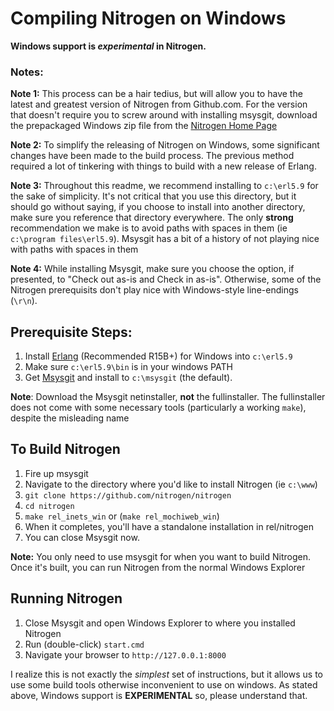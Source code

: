 # Compiling Nitrogen on Windows

**Windows support is *experimental* in Nitrogen.**

### Notes:

**Note 1:** This process can be a hair tedius, but will allow you to have the latest
and greatest version of Nitrogen from Github.com.  For the version that doesn't
require you to screw around with installing msysgit, download the prepackaged
Windows zip file from the [Nitrogen Home Page](http://www.nitrogenproject.com)

**Note 2:** To simplify the releasing of Nitrogen on Windows, some significant
changes have been made to the build process. The previous method required a
lot of tinkering with things to build with a new release of Erlang.

**Note 3:** Throughout this readme, we recommend installing to `c:\erl5.9` for the
sake of simplicity.  It's not critical that you use this directory, but it should
go without saying, if you choose to install into another directory, make sure you
reference that directory everywhere.  The only **strong** recommendation we make
is to avoid paths with spaces in them (ie `c:\program files\erl5.9`). Msysgit has
a bit of a history of not playing nice with paths with spaces in them

**Note 4:** While installing Msysgit, make sure you choose the option, if presented,
to "Check out as-is and Check in as-is". Otherwise, some of the Nitrogen prerequisits
don't play nice with Windows-style line-endings (`\r\n`).

## Prerequisite Steps:

1. Install [Erlang](http://www.erlang.org/download.html) (Recommended R15B+) for Windows into `c:\erl5.9`
2. Make sure `c:\erl5.9\bin` is in your windows PATH
3. Get [Msysgit](http://code.google.com/p/msysgit/downloads/list) and install to `c:\msysgit` (the default). 

**Note**: Download the Msysgit netinstaller, **not** the fullinstaller.  The 
fullinstaller does not come with some necessary tools (particularly a working
`make`), despite the misleading name

## To Build Nitrogen

1. Fire up msysgit
2. Navigate to the directory where you'd like to install Nitrogen (ie `c:\www`)
3. `git clone https://github.com/nitrogen/nitrogen`
4. `cd nitrogen`
5. `make rel_inets_win` or (`make rel_mochiweb_win`)
6. When it completes, you'll have a standalone installation in rel/nitrogen
7. You can close Msysgit now.

**Note:** You only need to use msysgit for when you want to build Nitrogen.
Once it's built, you can run Nitrogen from the normal Windows Explorer

## Running Nitrogen

1. Close Msysgit and open Windows Explorer to where you installed Nitrogen
2. Run (double-click) `start.cmd`
3. Navigate your browser to `http://127.0.0.1:8000`


I realize this is not exactly the *simplest* set of instructions, but it allows
us to use some build tools otherwise inconvenient to use on windows.  As stated
above, Windows support is **EXPERIMENTAL** so, please understand that.
